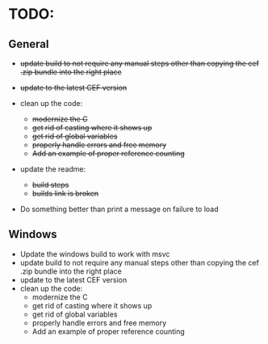 # TODO:

## General
 - ~~update build to not require any manual steps other than
   copying the cef .zip bundle into the right place~~
 - ~~update to the latest CEF version~~
 - clean up the code:
    - ~~modernize the C~~
    - ~~get rid of casting where it shows up~~
    - ~~get rid of global variables~~
    - ~~properly handle errors and free memory~~
    - ~~Add an example of proper reference counting~~
 - update the readme:
    - ~~build steps~~
    - ~~builds link is broken~~

 - Do something better than print a message on failure to load

## Windows
 - Update the windows build to work with msvc
 - update build to not require any manual steps other than
   copying the cef .zip bundle into the right place
 - update to the latest CEF version
 - clean up the code:
    - modernize the C
    - get rid of casting where it shows up
    - get rid of global variables
    - properly handle errors and free memory
    - Add an example of proper reference counting


